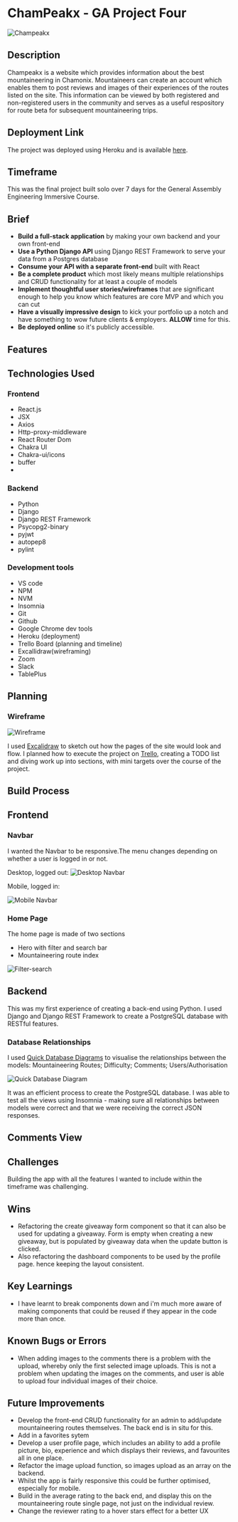 # ChamPeakx - GA Project Four
![Champeakx](https://user-images.githubusercontent.com/114397080/210755933-d9158c41-ece4-4e9d-85b0-6ebda74dec5b.png)

## Description
Champeakx is a website which provides information about the best mountaineering in Chamonix. Mountaineers can create an account which  enables them to post reviews and images of their experiences of the routes listed on the site. This information can be viewed by both registered and non-registered users in the community and serves as a useful respository for route beta for subsequent mountaineering trips. 

## Deployment Link
The project was deployed using Heroku and is available [here](http://bit.ly/Champeakx).

## Timeframe
This was the final project built solo over 7 days for the General Assembly Engineering Immersive Course. 

## Brief
* **Build a full-stack application** by making your own backend and your own front-end
* **Use a Python Django API** using Django REST Framework to serve your data from a Postgres database
* **Consume your API with a separate front-end** built with React
* **Be a complete product** which most likely means multiple relationships and CRUD functionality for at least a couple of models
* **Implement thoughtful user stories/wireframes** that are significant enough to help you know which features are core MVP and which you can cut
* **Have a visually impressive design** to kick your portfolio up a notch and have something to wow future clients & employers. **ALLOW** time for this.
* **Be deployed online** so it's publicly accessible.

## Features

## Technologies Used

### Frontend
* React.js
* JSX
* Axios
* Http-proxy-middleware
* React Router Dom
* Chakra UI
* Chakra-ui/icons
* buffer
* 
### Backend
* Python
* Django
* Django REST Framework
* Psycopg2-binary
* pyjwt
* autopep8
* pylint

### Development tools
* VS code
* NPM 
* NVM
* Insomnia
* Git
* Github
* Google Chrome dev tools
* Heroku (deployment)
* Trello Board (planning and timeline)
* Excallidraw(wireframing)
* Zoom
* Slack
* TablePlus

## Planning

### Wireframe

![Wireframe](https://user-images.githubusercontent.com/114397080/210758910-03195319-0d34-477f-998f-ef1b0ecdc90f.png)

 I used [Excalidraw](https://excalidraw.com) to sketch out how the pages of the site would look and flow. I planned how to execute the project on [Trello](https://trello.com), creating a TODO list and diving work up into sections, with mini targets over the course of the project. 

## Build Process

## Frontend

### Navbar

I wanted the Navbar to be responsive.The menu changes depending on whether a user is logged in or not. 

Desktop, logged out:
![Desktop Navbar](https://user-images.githubusercontent.com/114397080/210762326-e6d8ec0f-3dc4-4f60-895f-817c6ee736d7.png)

Mobile, logged in:

![Mobile Navbar](https://user-images.githubusercontent.com/114397080/210762608-4301c1cd-59e3-4cfe-b0e6-6954f1f1c024.png)

### Home Page
The home page is made of two sections
* Hero with filter and search bar
* Mountaineering route index

![Filter-search](https://user-images.githubusercontent.com/114397080/210769266-e7cd79d1-69f9-4c19-aa62-d515ed6c15b5.gif)

## Backend
This was my first experience of creating a back-end using Python. I used Django and Django REST Framework to create a PostgreSQL database with RESTful features. 
### Database Relationships
I used [Quick Database Diagrams](https://app.quickdatabasediagrams.com) to visualise the relationships between the models: Mountaineering Routes; Difficulty; Comments; Users/Authorisation

![Quick Database Diagram](https://user-images.githubusercontent.com/114397080/210760666-3445aede-a027-4b88-9dbe-d34563728b41.png)

It was an efficient process to create the PostgreSQL database. I was able to test all the views using Insomnia - making sure all relationships between models were correct and that we were receiving the correct JSON responses. 

## Comments View

## Challenges
Building the app with all the features I wanted to include within the timeframe was challenging. 

## Wins
* Refactoring the create giveaway form component so that it can also be used for updating a giveaway. Form is empty when creating a new giveaway, but is populated by giveaway data when the update button is clicked.
* Also refactoring the dashboard components to be used by the profile page. hence keeping the layout consistent.

## Key Learnings
* I have learnt to break components down and i'm much more aware of making components that could be reused if they appear in the code more than once. 

## Known Bugs or Errors

* When adding images to the comments there is a problem with the upload, whereby only the first selected image uploads. This is not a problem when updating the images on the comments, and user is able to upload four individual images of their choice.

## Future Improvements

* Develop the front-end CRUD functionality for an admin to add/update mountaineering routes themselves. The back end is in situ for this. 
* Add in a favorites sytem
* Develop a user profile page, which includes an ability to add a profile picture, bio, experience  and which displays their reviews, and favourites all in one place. 
* Refactor the image upload function, so images upload as an array on the backend.
* Whilst the app is fairly responsive this could be further optimised, especially for mobile. 
* Build in the average rating to the back end, and display this on the mountaineering route single page, not just on the individual review. 
* Change the reviewer rating to a hover stars effect for a better UX

